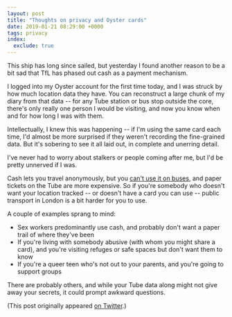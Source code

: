 ```yaml
---
layout: post
title: "Thoughts on privacy and Oyster cards"
date: 2019-01-21 08:29:00 +0000
tags: privacy
index:
  exclude: true
---
```


This ship has long since sailed, but yesterday I found another reason to be a bit sad that TfL has phased out cash as a payment mechanism.

I logged into my Oyster account for the first time today, and I was struck by how much location data they have.
You can reconstruct a large chunk of my diary from that data -- for any Tube station or bus stop outside the core, there's only really one person I would be visiting, and now you know when and for how long I was with them.

Intellectually, I knew this was happening -- if I'm using the same card each time, I'd almost be more surprised if they weren't recording the fine-grained data.
But it's sobering to see it all laid out, in complete and unerring detail.

I've never had to worry about stalkers or people coming after me, but I'd be pretty unnerved if I was.

Cash lets you travel anonymously, but you [can't use it on buses](https://tfl.gov.uk/modes/buses/cash-free-buses), and paper tickets on the Tube are more expensive.
So if you're somebody who doesn't want your location tracked -- or doesn't have a card you can use -- public transport in London is a bit harder for you to use.

A couple of examples sprang to mind:

*   Sex workers predominantly use cash, and probably don't want a paper trail of where they've been
*   If you're living with somebody abusive (with whom you might share a card), and you're visiting refuges or safe spaces but don't want them to know
*   If you're a queer teen who's not out to your parents, and you're going to support groups

There are probably others, and while your Tube data along might not give away your secrets, it could prompt awkward questions.

(This post originally appeared [on Twitter](https://twitter.com/alexwlchan/status/1087080307604492289).)
